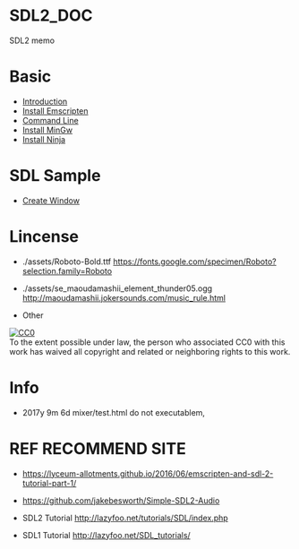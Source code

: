 # SDL2_DOC

SDL2 memo

# Basic
- [Introduction](doc/README.md)
- [Install Emscripten](doc/install/emccWindows.md)
- [Command Line](doc/command/cmdWindows.md)
- [Install MinGw]()
- [Install Ninja]()

# SDL Sample
- [Create Window](createWindow/README.md)




# Lincense

- ./assets/Roboto-Bold.ttf
https://fonts.google.com/specimen/Roboto?selection.family=Roboto

- ./assets/se_maoudamashii_element_thunder05.ogg
http://maoudamashii.jokersounds.com/music_rule.html


- Other
<p xmlns:dct="http://purl.org/dc/terms/">
  <a rel="license"
     href="http://creativecommons.org/publicdomain/zero/1.0/">
    <img src="http://i.creativecommons.org/p/zero/1.0/88x31.png" style="border-style: none;" alt="CC0" />
  </a>
  <br />
  To the extent possible under law,
  <span rel="dct:publisher" resource="[_:publisher]">the person who associated CC0</span>
  with this work has waived all copyright and related or neighboring
  rights to this work.
</p>

# Info
- 2017y 9m 6d
 mixer/test.html do not executablem,



# REF RECOMMEND SITE

- https://lyceum-allotments.github.io/2016/06/emscripten-and-sdl-2-tutorial-part-1/

- https://github.com/jakebesworth/Simple-SDL2-Audio

- SDL2 Tutorial http://lazyfoo.net/tutorials/SDL/index.php

- SDL1 Tutorial http://lazyfoo.net/SDL_tutorials/
